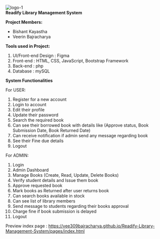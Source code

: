![logo-1](https://github.com/vee309bajracharya/Readify-Library-Management-System/assets/102459306/b965f890-6da0-4e08-82d1-0ebe4554059a)         
****Readify Library Management System****


**Project Members:**
- Bishant Kayastha
- Veerin Bajracharya


**Tools used in Project:**
1.  UI/Front-end Design : Figma
2. Front-end : HTML, CSS, JavaScript, Bootstrap Framework
3. Back-end : php
4. Database : mySQL


**System Functionalities**

For USER:

1. Register for a new account
2. Login to account
3. Edit their profile
4. Update their password
5. Search the required book
6. Can see their borrowed book with details like (Approve status, Book Submission Date, Book Returned Date)
7. Can receive notification if admin send any message regarding book
8. See their Fine due details
9. Logout

For ADMIN:

1. Login
2. Admin Dashboard
3. Manage Books (Create, Read, Update, Delete Books)
4. Verify student details and Issue them book
5. Approve requested book
6. Mark books as Returned after user returns book
7. Can search books available in stock
8. Can see list of library members
9. Send message to students regarding their books approval
10. Charge fine if book submission is delayed
11. Logout

Preview index page : https://vee309bajracharya.github.io/Readify-Library-Management-System/pages/index.html
